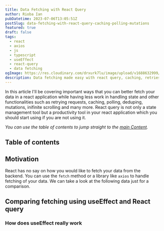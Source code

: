 ```yaml
---
title: Data Fetching with React Query
author: Rioba Ian
pubDatetime: 2023-07-06T13:05:51Z
postSlug: data-fetching-with-react-query-caching-polling-mutations
featured: true
draft: false
tags:
  - react
  - axios
  - js
  - typescript
  - useEffect
  - react-query
  - data fetching
ogImage: https://res.cloudinary.com/drxurk7lu/image/upload/v1688632999/1688545962339_dvr6tv.jpg
description: Data fetching made easy with react query, caching, retries, deduping, polling, infinite data, mutations, invaidations
---
```


In this article I'll be covering important ways that you can better fetch your data in a react application while having less work in handling state and other functionalities such as retrying requests, caching, polling, deduping, mutations, inifinite scrolling and many more. React query is not only a state management tool but a productivity tool in your react application which you should start using if you are not using it.

_You can use the table of contents to jump straight to the [main Content]()._

## Table of contents

## Motivation

React has no say on how you would like to fetch your data from the backend. You can use the `fetch` method or a library like `axios` to handle fetching of your data. We can take a look at the following data just for a comparison.

## Comparing fetching using useEffect and React query

### How does useEffect really work
